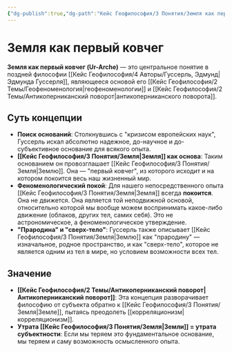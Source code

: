 ```yaml
---
{"dg-publish":true,"dg-path":"Кейс Геофилософия/3 Понятия/Земля как первый ковчег","permalink":"/kejs-geofilosofiya/3-ponyatiya/zemlya-kak-pervyj-kovcheg/","dgShowLocalGraph":true}
---
```


# Земля как первый ковчег

**Земля как первый ковчег (Ur-Arche)** — это центральное понятие в поздней философии [[Кейс Геофилософия/4 Авторы/Гуссерль, Эдмунд\|Эдмунда Гуссерля]], являющееся основой его [[Кейс Геофилософия/2 Темы/Геофеноменология\|геофеноменологии]] и [[Кейс Геофилософия/2 Темы/Антикоперниканский поворот\|антикоперниканского поворота]].

## Суть концепции
- **Поиск оснований**: Столкнувшись с "кризисом европейских наук", Гуссерль искал абсолютно надежное, до-научное и до-субъективное основание для всякого опыта.
- **[[Кейс Геофилософия/3 Понятия/Земля\|Земля]] как основа**: Таким основанием он провозглашает [[Кейс Геофилософия/3 Понятия/Земля\|Землю]]. Она — "первый ковчег", из которого исходит и на котором покоится весь наш жизненный мир.
- **Феноменологический покой**: Для нашего непосредственного опыта [[Кейс Геофилософия/3 Понятия/Земля\|Земля]] всегда **покоится**. Она не движется. Она является той неподвижной основой, относительно которой мы вообще можем воспринимать какое-либо движение (облаков, других тел, самих себя). Это не астрономическое, а феноменологическое утверждение.
- **"Прародина" и "сверх-тело"**: Гуссерль также описывает [[Кейс Геофилософия/3 Понятия/Земля\|Землю]] как "прародину" — изначальное, родное пространство, и как "сверх-тело", которое не является одним из тел в мире, но условием возможности всех тел.

## Значение
- **[[Кейс Геофилософия/2 Темы/Антикоперниканский поворот\|Антикоперниканский поворот]]**: Эта концепция разворачивает философию от субъекта обратно к [[Кейс Геофилософия/3 Понятия/Земля\|Земле]], пытаясь преодолеть [[корреляционизм\|корреляционизм]].
- **Утрата [[Кейс Геофилософия/3 Понятия/Земля\|Земли]] = утрата субъектности**: Если мы теряем это фундаментальное основание, мы теряем и саму возможность осмысленного опыта.